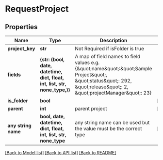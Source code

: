 # RequestProject


## Properties
Name | Type | Description | Notes
------------ | ------------- | ------------- | -------------
**project_key** | **str** | Not Required if isFolder is true | 
**fields** | **{str: (bool, date, datetime, dict, float, int, list, str, none_type,)}** | A map of field names to field values e.g. {\&quot;name\&quot;:\&quot;Sample Project\&quot;, \&quot;status\&quot;: 292, \&quot;release\&quot;: 2, \&quot;projectManager\&quot;: 23} | 
**is_folder** | **bool** |  | [optional] 
**parent** | **int** | parent project | [optional] 
**any string name** | **bool, date, datetime, dict, float, int, list, str, none_type** | any string name can be used but the value must be the correct type | [optional]

[[Back to Model list]](../README.md#documentation-for-models) [[Back to API list]](../README.md#documentation-for-api-endpoints) [[Back to README]](../README.md)


